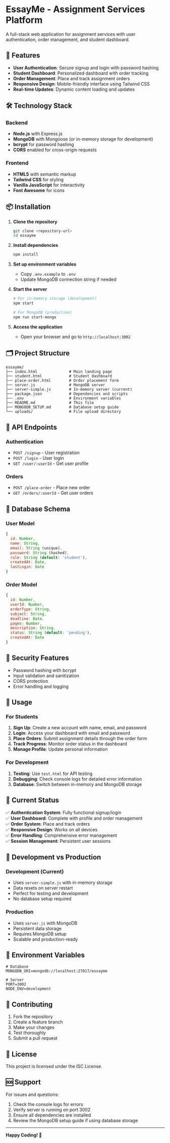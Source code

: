 # EssayMe - Assignment Services Platform

A full-stack web application for assignment services with user authentication, order management, and student dashboard.

## 🚀 Features

- **User Authentication**: Secure signup and login with password hashing
- **Student Dashboard**: Personalized dashboard with order tracking
- **Order Management**: Place and track assignment orders
- **Responsive Design**: Mobile-friendly interface using Tailwind CSS
- **Real-time Updates**: Dynamic content loading and updates

## 🛠️ Technology Stack

### Backend
- **Node.js** with Express.js
- **MongoDB** with Mongoose (or in-memory storage for development)
- **bcrypt** for password hashing
- **CORS** enabled for cross-origin requests

### Frontend
- **HTML5** with semantic markup
- **Tailwind CSS** for styling
- **Vanilla JavaScript** for interactivity
- **Font Awesome** for icons

## 📦 Installation

1. **Clone the repository**
   ```bash
   git clone <repository-url>
   cd essayme
   ```

2. **Install dependencies**
   ```bash
   npm install
   ```

3. **Set up environment variables**
   - Copy `.env.example` to `.env`
   - Update MongoDB connection string if needed

4. **Start the server**
   ```bash
   # For in-memory storage (development)
   npm start
   
   # For MongoDB (production)
   npm run start-mongo
   ```

5. **Access the application**
   - Open your browser and go to `http://localhost:3002`

## 🗂️ Project Structure

```
essayme/
├── index.html              # Main landing page
├── student.html            # Student dashboard
├── place-order.html        # Order placement form
├── server.js               # MongoDB server
├── server-simple.js        # In-memory server (current)
├── package.json            # Dependencies and scripts
├── .env                    # Environment variables
├── README.md               # This file
├── MONGODB_SETUP.md        # Database setup guide
└── uploads/                # File upload directory
```

## 🔧 API Endpoints

### Authentication
- `POST /signup` - User registration
- `POST /login` - User login
- `GET /user/:userId` - Get user profile

### Orders
- `POST /place-order` - Place new order
- `GET /orders/:userId` - Get user orders

## 💾 Database Schema

### User Model
```javascript
{
  id: Number,
  name: String,
  email: String (unique),
  password: String (hashed),
  role: String (default: 'student'),
  createdAt: Date,
  lastLogin: Date
}
```

### Order Model
```javascript
{
  id: Number,
  userId: Number,
  orderType: String,
  subject: String,
  deadline: Date,
  pages: Number,
  description: String,
  status: String (default: 'pending'),
  createdAt: Date
}
```

## 🔐 Security Features

- Password hashing with bcrypt
- Input validation and sanitization
- CORS protection
- Error handling and logging

## 🎯 Usage

### For Students
1. **Sign Up**: Create a new account with name, email, and password
2. **Login**: Access your dashboard with email and password
3. **Place Orders**: Submit assignment details through the order form
4. **Track Progress**: Monitor order status in the dashboard
5. **Manage Profile**: Update personal information

### For Development
1. **Testing**: Use `test.html` for API testing
2. **Debugging**: Check console logs for detailed error information
3. **Database**: Switch between in-memory and MongoDB storage

## 🚦 Current Status

✅ **Authentication System**: Fully functional signup/login  
✅ **User Dashboard**: Complete with profile and order management  
✅ **Order System**: Place and track orders  
✅ **Responsive Design**: Works on all devices  
✅ **Error Handling**: Comprehensive error management  
✅ **Session Management**: Persistent user sessions  

## 🔄 Development vs Production

### Development (Current)
- Uses `server-simple.js` with in-memory storage
- Data resets on server restart
- Perfect for testing and development
- No database setup required

### Production
- Uses `server.js` with MongoDB
- Persistent data storage
- Requires MongoDB setup
- Scalable and production-ready

## 📝 Environment Variables

```env
# Database
MONGODB_URI=mongodb://localhost:27017/essayme

# Server
PORT=3002
NODE_ENV=development
```

## 🤝 Contributing

1. Fork the repository
2. Create a feature branch
3. Make your changes
4. Test thoroughly
5. Submit a pull request

## 📄 License

This project is licensed under the ISC License.

## 🆘 Support

For issues and questions:
1. Check the console logs for errors
2. Verify server is running on port 3002
3. Ensure all dependencies are installed
4. Review the MongoDB setup guide if using database storage

---

**Happy Coding! 🎉**